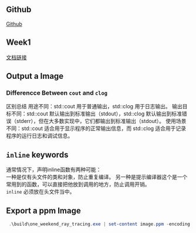 ## Github
[Github](https://github.com/RayTracing/raytracing.github.io/)

## Week1
[文档链接](https://raytracing.github.io/books/RayTracingInOneWeekend.html)  

## Output a Image  
### Differencce Between `cout` and `clog`  

区别总结
    用途不同：std::cout 用于普通输出，std::clog 用于日志输出。
    输出目标不同：std::cout 默认输出到标准输出（stdout），std::clog 默认输出到标准错误（stderr），但在大多数实现中，它们都输出到标准输出（stdout）。
    使用场景不同：std::cout 适合用于显示程序的正常输出信息，而 std::clog 适合用于记录程序的运行日志和调试信息。

## `inline` keywords
通常情况下，声明inline函数有两种可能：  
一种是仅有头文件的类和对象，防止重复编译。
另一种是提示编译器这个是一个常用到的函数，可以直接把他放到调用的地方，防止调用开销。  
`inline` 必须放在头文件当中。

## Export a ppm Image
```Powershell
 .\build\one_weekend_ray_tracing.exe | set-content image.ppm -encoding  String
```